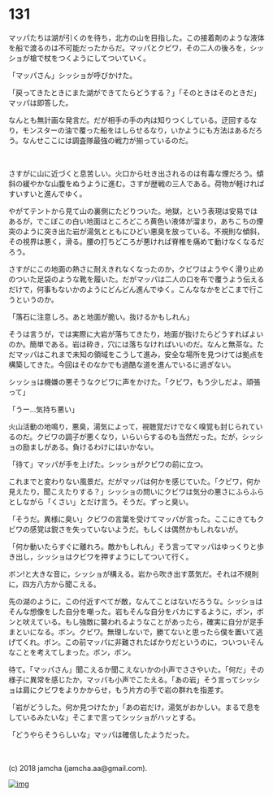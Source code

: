 # 131

マッパたちは湖が引くのを待ち，北方の山を目指した。この接着剤のような液体を船で渡るのは不可能だったからだ。マッパとクビワ，その二人の後ろを，シッショが槍で杖をつくようにしてついていく。  

「マッパさん」シッショが呼びかけた。  

「戻ってきたときにまた湖ができてたらどうする？」「そのときはそのときだ」マッパは即答した。  

なんとも無計画な発言だ。だが相手の手の内は知りつくしている。迂回するなり，モンスターの油で覆った船をはしらせるなり，いかようにも方法はあるだろう。なんせここには調査隊最強の戦力が揃っているのだ。  

<br>  

さすがに山に近づくと息苦しい。火口から吐き出されるのは有毒な煙だろう。傾斜の緩やかな山腹をぬうように進む。さすが歴戦の三人である。荷物が軽ければすいすいと進んでゆく。  

やがてテントから見て山の裏側にたどりついた。地獄，という表現は安易ではあるが，でこぼこの白い地面はところどころ黄色い液体が溜まり，あちこちの煙突のように突き出た岩が湯気とともにひどい悪臭を放っている。不規則な傾斜，その視界は悪く，滑る。腰の打ちどころが悪ければ脊椎を痛めて動けなくなるだろう。  

さすがにこの地面の熱さに耐えきれなくなったのか，クビワはようやく滑り止めのついた足袋のような靴を履いた。だがマッパは二人の口を布で覆うよう伝えるだけで，何事もないかのようにどんどん進んでゆく。こんななかをどこまで行こうというのか。  

「落石に注意しろ。あと地面が脆い。抜けるかもしれん」  

そうは言うが，では実際に大岩が落ちてきたり，地面が抜けたらどうすればよいのか。簡単である。岩は砕き，穴には落ちなければいいのだ。なんと無茶な。ただマッパはこれまで未知の領域をこうして進み，安全な場所を見つけては拠点を構築してきた。今回はそのなかでも過酷な道を進んでいるに過ぎない。  

シッショは機嫌の悪そうなクビワに声をかけた。「クビワ，もう少しだよ。頑張って」  

「うー…気持ち悪い」  

火山活動の地鳴り，悪臭，湯気によって，視聴覚だけでなく嗅覚も封じられているのだ。クビワの調子が悪くなり，いらいらするのも当然だった。だが，シッショの励ましがある。負けるわけにはいかない。  

「待て」マッパが手を上げた。シッショがクビワの前に立つ。  

これまでと変わりない風景だ。だがマッパは何かを感じていた。「クビワ，何か見えたり，聞こえたりする？」シッショの問いにクビワは気分の悪さにふらふらとしながら「くさい」とだけ言う。そうだ。ずっと臭い。  

「そうだ。異様に臭い」クビワの言葉を受けてマッパが言った。ここにきてもクビワの感覚は鋭さを失っていないようだ。もしくは偶然かもしれないが。  

「何か動いたらすぐに離れろ。敵かもしれん」そう言ってマッパはゆっくりと歩き出し，シッショはクビワを押すようにしてついて行く。  

ボン!と大きな音に，シッショが構える。岩から吹き出す蒸気だ。それは不規則に，四方八方から聞こえる。  

先の湖のように，この付近すべてが敵，なんてことはないだろうな。シッショはそんな想像をした自分を嘲った。岩もそんな自分をバカにするように，ボン，ボンと吠えている。もし強敵に襲われるようなことがあったら，確実に自分が足手まといになる。ボン。クビワ。無理しないで，勝てないと思ったら僕を置いて逃げてくれ。ボン。この前マッパに非難されたばかりだというのに，ついついそんなことを考えてしまった。ボン，ボン。  

待て。「マッパさん」聞こえるか聞こえないかの小声でささやいた。「何だ」その様子に異常を感じたか，マッパも小声でこたえる。「あの岩」そう言ってシッショは肩にクビワをよりかからせ，もう片方の手で岩の群れを指差す。  

「岩がどうした。何か見つけたか」「あの岩だけ，湯気がおかしい。まるで息をしているみたいな」そこまで言ってシッショがハッとする。  

「どうやらそうらしいな」マッパは確信したようだった。  

<br>  
<br>  
(c) 2018 jamcha (jamcha.aa@gmail.com).  

[![img](http://i.creativecommons.org/l/by-nc-sa/4.0/88x31.png)](http://creativecommons.org/licenses/by-nc-sa/4.0/deed)